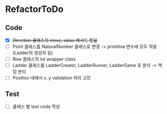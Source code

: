 # RefactorToDo

## Code
- [x] ~~Direction 클래스의 move, value 메서드 통일~~
- [ ] Point 클래스를 NaturalNumber 클래스로 변경 -> primitive 변수에 모두 적용 (Ladder의 생성자 등)
- [ ] Row 클래스의 int wrapper class
- [ ] Ladder 클래스를 LadderCreator, LadderRunner, LadderGame 로 분리 -> 책임 분리
- [ ] Position 내에서 x, y validation 처리 고민

## Test
- [ ] 클래스 별 test code 작성